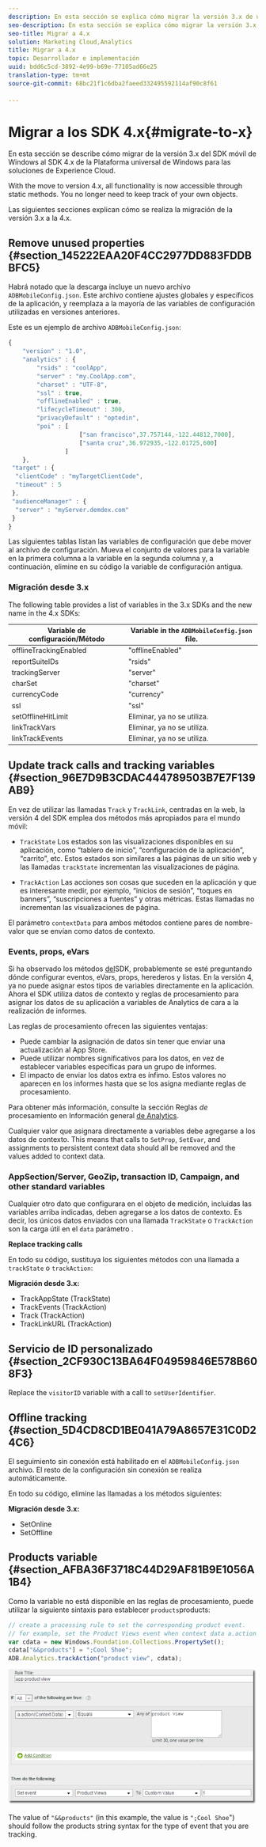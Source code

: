 ```yaml
---
description: En esta sección se explica cómo migrar la versión 3.x de un SDK móvil anterior de Windows al SDK 4.x de la Plataforma universal de Windows para las soluciones de Experience Cloud.
seo-description: En esta sección se explica cómo migrar la versión 3.x de un SDK móvil anterior de Windows al SDK 4.x de la Plataforma universal de Windows para las soluciones de Experience Cloud.
seo-title: Migrar a 4.x
solution: Marketing Cloud,Analytics
title: Migrar a 4.x
topic: Desarrollador e implementación
uuid: bdd6c5cd-3892-4e99-b69e-77105ad66e25
translation-type: tm+mt
source-git-commit: 68bc21f1c6dba2faeed332495592114af90c8f61

---
```



# Migrar a los SDK 4.x{#migrate-to-x}

En esta sección se describe cómo migrar de la versión 3.x del SDK móvil de Windows al SDK 4.x de la Plataforma universal de Windows para las soluciones de Experience Cloud.

With the move to version 4.x, all functionality is now accessible through static methods. You no longer need to keep track of your own objects.

Las siguientes secciones explican cómo se realiza la migración de la versión 3.x a la 4.x.

## Remove unused properties {#section_145222EAA20F4CC2977DD883FDDBBFC5}

Habrá notado que la descarga incluye un nuevo archivo `ADBMobileConfig.json`. Este archivo contiene ajustes globales y específicos de la aplicación, y reemplaza a la mayoría de las variables de configuración utilizadas en versiones anteriores.

Este es un ejemplo de archivo `ADBMobileConfig.json`:

```js
{ 
    "version" : "1.0", 
    "analytics" : { 
        "rsids" : "coolApp", 
        "server" : "my.CoolApp.com", 
        "charset" : "UTF-8", 
        "ssl" : true, 
        "offlineEnabled" : true, 
        "lifecycleTimeout" : 300, 
        "privacyDefault" : "optedin", 
        "poi" : [ 
                    ["san francisco",37.757144,-122.44812,7000], 
                    ["santa cruz",36.972935,-122.01725,600] 
                ] 
    }, 
 "target" : { 
  "clientCode" : "myTargetClientCode", 
  "timeout" : 5 
 }, 
 "audienceManager" : { 
  "server" : "myServer.demdex.com" 
 } 
}
```

Las siguientes tablas listan las variables de configuración que debe mover al archivo de configuración. Mueva el conjunto de valores para la variable en la primera columna a la variable en la segunda columna y, a continuación, elimine en su código la variable de configuración antigua.

### Migración desde 3.x

The following table provides a list of variables in the 3.x SDKs and the new name in the 4.x SDKs:

| Variable de configuración/Método | Variable in the `ADBMobileConfig.json` file. |
|--- |--- |
| offlineTrackingEnabled | "offlineEnabled" |
| reportSuiteIDs | "rsids" |
| trackingServer | "server" |
| charSet | "charset" |
| currencyCode | "currency" |
| ssl | "ssl" |
| setOfflineHitLimit | Eliminar, ya no se utiliza. |
| linkTrackVars | Eliminar, ya no se utiliza. |
| linkTrackEvents | Eliminar, ya no se utiliza. |

## Update track calls and tracking variables {#section_96E7D9B3CDAC444789503B7E7F139AB9}

En vez de utilizar las llamadas `Track` y `TrackLink`, centradas en la web, la versión 4 del SDK emplea dos métodos más apropiados para el mundo móvil:

* `TrackState` Los estados son las visualizaciones disponibles en su aplicación, como “tablero de inicio”, “configuración de la aplicación”, “carrito”, etc. Estos estados son similares a las páginas de un sitio web y las llamadas `trackState` incrementan las visualizaciones de página.

* `TrackAction` Las acciones son cosas que suceden en la aplicación y que es interesante medir, por ejemplo, “inicios de sesión”, “toques en banners”, “suscripciones a fuentes” y otras métricas. Estas llamadas no incrementan las visualizaciones de página.

El parámetro `contextData` para ambos métodos contiene pares de nombre-valor que se envían como datos de contexto.

### Events, props, eVars

Si ha observado los métodos [del](/help/universal-windows/c-configuration/methods.md)SDK, probablemente se esté preguntando dónde configurar eventos, eVars, props, herederos y listas. En la versión 4, ya no puede asignar estos tipos de variables directamente en la aplicación. Ahora el SDK utiliza datos de contexto y reglas de procesamiento para asignar los datos de su aplicación a variables de Analytics de cara a la realización de informes.

Las reglas de procesamiento ofrecen las siguientes ventajas:

* Puede cambiar la asignación de datos sin tener que enviar una actualización al App Store.
* Puede utilizar nombres significativos para los datos, en vez de establecer variables específicas para un grupo de informes.
* El impacto de enviar los datos extra es ínfimo. Estos valores no aparecen en los informes hasta que se los asigna mediante reglas de procesamiento.

Para obtener más información, consulte la sección Reglas *de* procesamiento en Información general [de Analytics](/help/universal-windows/analytics/analytics.md).

Cualquier valor que asignara directamente a variables debe agregarse a los datos de contexto. This means that calls to `SetProp`, `SetEvar`, and assignments to persistent context data should all be removed and the values added to context data.

### AppSection/Server, GeoZip, transaction ID, Campaign, and other standard variables

Cualquier otro dato que configurara en el objeto de medición, incluidas las variables arriba indicadas, deben agregarse a los datos de contexto. Es decir, los únicos datos enviados con una llamada `TrackState` o `TrackAction` son la carga útil en el `data` parámetro .

**Replace tracking calls**

En todo su código, sustituya los siguientes métodos con una llamada a `trackState` o `trackAction`:

**Migración desde 3.x:**

* TrackAppState (TrackState)
* TrackEvents (TrackAction)
* Track (TrackAction)
* TrackLinkURL (TrackAction)

## Servicio de ID personalizado {#section_2CF930C13BA64F04959846E578B608F3}

Replace the `visitorID` variable with a call to `setUserIdentifier`.

## Offline tracking {#section_5D4CD8CD1BE041A79A8657E31C0D24C6}

El seguimiento sin conexión está habilitado en el `ADBMobileConfig.json` archivo. El resto de la configuración sin conexión se realiza automáticamente.

En todo su código, elimine las llamadas a los métodos siguientes:

**Migración desde 3.x:**

* SetOnline
* SetOffline

## Products variable {#section_AFBA36F3718C44D29AF81B9E1056A1B4}

Como la variable no está disponible en las reglas de procesamiento, puede utilizar la siguiente sintaxis para establecer `products`products:

```js
// create a processing rule to set the corresponding product event. 
// for example, set the Product Views event when context data a.action = "product view" 
var cdata = new Windows.Foundation.Collections.PropertySet(); 
cdata["&&products"] = ";Cool Shoe"; 
ADB.Analytics.trackAction("product view", cdata);
```

![](assets/prod-view.png)

The value of `"&&products"` (in this example, the value is `";Cool Shoe`") should follow the products string syntax for the type of event that you are tracking.
